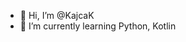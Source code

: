 - 👋 Hi, I’m @KajcaK
- 🌱 I’m currently learning Python, Kotlin
<!---
KajcaK/KajcaK is a ✨ special ✨ repository because its `README.md` (this file) appears on your GitHub profile.
You can click the Preview link to take a look at your changes.
--->
